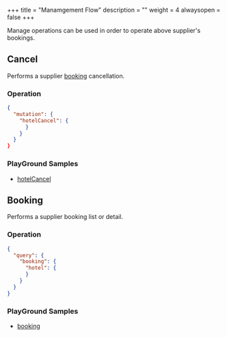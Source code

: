 +++
title = "Manamgement Flow"
description = ""
weight = 4
alwaysopen = false
+++

Manage operations can be used in order to operate above supplier's bookings.

## Cancel
Performs a supplier [booking](/product/connectx/hotel/concepts/book-transactions/#book) cancellation.

### Operation
```json
{
  "mutation": {
    "hotelCancel": {
      }
    }
  }
}
```

### PlayGround Samples
* [hotelCancel](https://graphqlbin.com/JYRtB)


## Booking
Performs a supplier booking list or detail.

### Operation
```json
{
  "query": {
    "booking": {
      "hotel": {
      }
    }
  }
}
```

### PlayGround Samples
* [booking](https://graphqlbin.com/JYRtB)
